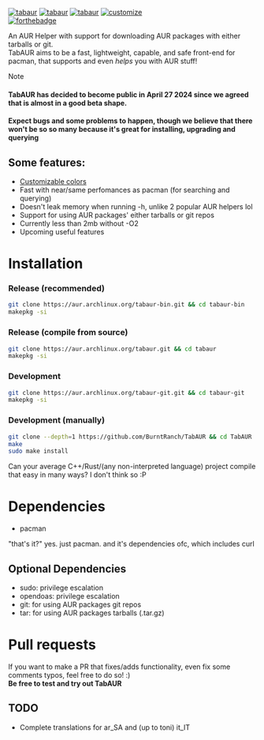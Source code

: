 [![tabaur](https://img.shields.io/aur/version/tabaur?color=1793d1&label=tabaur&logo=arch-linux&style=for-the-badge)](https://aur.archlinux.org/packages/tabaur/)
[![tabaur](https://img.shields.io/aur/version/tabaur-git?color=1793d1&label=tabaur-git&logo=arch-linux&style=for-the-badge)](https://aur.archlinux.org/packages/tabaur-git/)
[![tabaur](https://img.shields.io/aur/version/tabaur-bin?color=1793d1&label=tabaur-bin&logo=arch-linux&style=for-the-badge)](https://aur.archlinux.org/packages/tabaur-bin/)
[![customize](https://img.shields.io/badge/customize-your_colors-blue?color=5544ff&style=for-the-badge)](https://github.com/BurntRanch/TabAUR/tree/main/predefined-themes)\
[![forthebadge](https://forthebadge.com/images/badges/works-on-my-machine.svg)](https://forthebadge.com)

An AUR Helper with support for downloading AUR packages with either tarballs or git.\
TabAUR aims to be a fast, lightweight, capable, and safe front-end for pacman, that supports and even *helps* you with AUR stuff!

> [!NOTE]
> #### TabAUR has decided to become public in **April 27 2024** since we agreed that is almost in a good beta shape.
> #### Expect bugs and some problems to happen, though we believe that there won't be so so many because it's great for installing, upgrading and querying

## Some features:
- [Customizable colors](https://github.com/BurntRanch/TabAUR/tree/main/predefined-themes)
- Fast with near/same perfomances as pacman (for searching and querying)
- Doesn't leak memory when running -h, unlike 2 popular AUR helpers lol
- Support for using AUR packages' either tarballs or git repos
- Currently less than 2mb without -O2
- Upcoming useful features

# Installation
### Release (recommended)
```bash
git clone https://aur.archlinux.org/tabaur-bin.git && cd tabaur-bin
makepkg -si
```
### Release (compile from source)
```bash
git clone https://aur.archlinux.org/tabaur.git && cd tabaur
makepkg -si
```
### Development
```bash
git clone https://aur.archlinux.org/tabaur-git.git && cd tabaur-git
makepkg -si
```
### Development (manually)
```bash
git clone --depth=1 https://github.com/BurntRanch/TabAUR && cd TabAUR
make
sudo make install
```
Can your average C++/Rust/(any non-interpreted language) project compile that easy in many ways? I don't think so :P

# Dependencies
- pacman

"that's it?" yes. just pacman. and it's dependencies ofc, which includes curl

## Optional Dependencies
- sudo: privilege escalation
- opendoas: privilege escalation
- git: for using AUR packages git repos
- tar: for using AUR packages tarballs (.tar.gz)

# Pull requests
If you want to make a PR that fixes/adds functionality, even fix some comments typos, feel free to do so! :)\
**Be free to test and try out TabAUR**

## TODO

- Complete translations for ar_SA and (up to toni) it_IT
